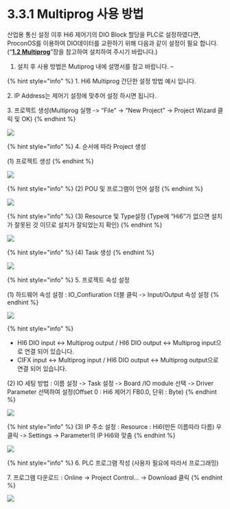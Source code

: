 # 3.3.1 Multiprog 사용 방법

산업용 통신 설정 이후 Hi6 제어기의 DIO Block 할당을 PLC로 설정하였다면, ProconOS를 이용하여 DIO데이터를 교환하기 위해 다음과 같이 설정이 필요 합니다. (“[**1.2 Multiprog**](../../1-install-program/1-2-multiprog.md)”장을 참고하여 설치하여 주시기 바랍니다.)

1. 설치 후 사용 방법은 Mutiprog 내에 설명서를 참고 바랍니다. –

{% hint style="info" %}
1\.      Hi6 Multiprog 간단한 설정 방법 예시 입니다.

2\.      IP Address는 제어기 설정에 맞추어 설정 하시면 됩니다.

3\.      프로젝트 생성(Multiprog 실행 -> “File” -> “New Project” -> Project Wizard 클릭 및 OK)
{% endhint %}

![](<../../_assets/image (20).png>)

{% hint style="info" %}
4\.      순서에 따라 Project 생성

(1)    프로젝트 생성
{% endhint %}

![](<../../_assets/image (15).png>)

{% hint style="info" %}
(2) POU 및 프로그램이 언어 설정
{% endhint %}

![](<../../_assets/image (18).png>)

{% hint style="info" %}
(3) Resource 및 Type설정 (Type에 “Hi6”가 없으면 설치가 잘못된 것 이므로 설치가 잘되었는지 확인)
{% endhint %}

![](<../../_assets/image (1).png>)

{% hint style="info" %}
(4) Task 생성
{% endhint %}

![](<../../_assets/image (8).png>)

{% hint style="info" %}
5\.      프로젝트 속성 설정

(1)    하드웨어 속성 설정 : IO\_Confiuration 더블 클릭 -> Input/Output 속성 설정
{% endhint %}

![](<../../_assets/image (16).png>)

{% hint style="info" %}
* HI6 DIO input <-> Multiprog output / HI6 DIO output <-> Multiprog input으로 연결 되어 있습니다.
* CIFX input <-> Multiprog input / HI6 DIO output <-> Multiprog output으로 연결 되어 있습니다.

&#x20;

(2)    IO 세팅 방법 : 이름 설정 -> Task 설정 -> Board /IO module 선택 -> Driver Parameter 선택하여 설정(Offset 0 : Hi6 제어기 FB0.0, 단위 : Byte)
{% endhint %}

![](<../../_assets/image (9).png>)

{% hint style="info" %}
(3) IP 주소 설정 : Resource : Hi6(만든 이름따라 다름) 우 클릭 -> Settings -> Parameter의 IP Hi6와 맞춤
{% endhint %}

![](<../../_assets/image (4).png>)

{% hint style="info" %}
6\.      PLC 프로그램 작성 (사용자 필요에 따라서 프로그래밍)

7\.      프로그램 다운로드 : Online -> Project Control… -> Download 클릭
{% endhint %}

![](<../../_assets/image (17).png>)
